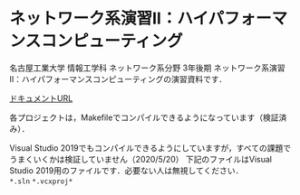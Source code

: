 # ネットワーク系演習II：ハイパフォーマンスコンピューティング
名古屋工業大学 情報工学科 ネットワーク系分野 3年後期 ネットワーク系演習II：ハイパフォーマンスコンピューティングの演習資料です．

[ドキュメントURL](https://fukushimalab.github.io/hpc_exercise/)

各プロジェクトは，Makefileでコンパイルできるようになっています（検証済み）．   

Visual Studio 2019でもコンパイルできるようにしていますが，すべての課題でうまくいくかは検証していません（2020/5/20）
下記のファイルはVisual Studio 2019用のファイルです．必要ない人は無視してください．  
`*.sln` `*.vcxproj*`


